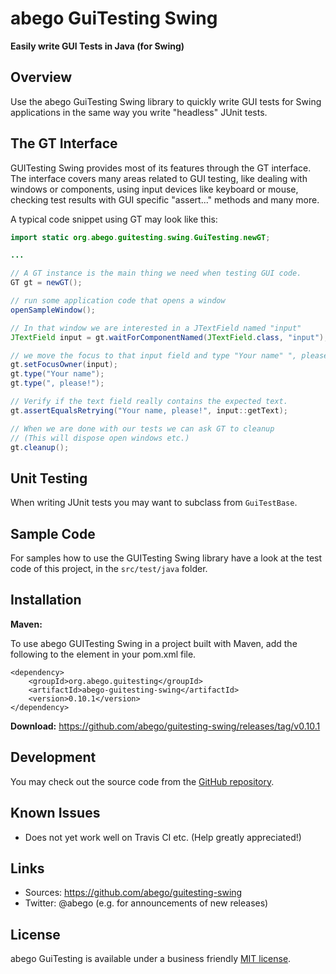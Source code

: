 # abego GuiTesting Swing
 
__Easily write GUI Tests in Java (for Swing)__

## Overview

Use the abego GuiTesting Swing library to quickly write GUI tests for Swing 
applications in the same way you write "headless" JUnit tests.

## The GT Interface
 
GUITesting Swing provides most of its features through the GT interface.
The interface covers many areas  related to GUI testing, 
like dealing with windows or components, using input devices like 
keyboard or mouse, checking test results with GUI specific 
"assert..." methods and many more.

A typical code snippet using GT may look like this:

```java
import static org.abego.guitesting.swing.GuiTesting.newGT;

...

// A GT instance is the main thing we need when testing GUI code.
GT gt = newGT();

// run some application code that opens a window
openSampleWindow();

// In that window we are interested in a JTextField named "input"
JTextField input = gt.waitForComponentNamed(JTextField.class, "input");

// we move the focus to that input field and type "Your name" ", please!"
gt.setFocusOwner(input);
gt.type("Your name");
gt.type(", please!");

// Verify if the text field really contains the expected text.
gt.assertEqualsRetrying("Your name, please!", input::getText);

// When we are done with our tests we can ask GT to cleanup
// (This will dispose open windows etc.)
gt.cleanup();
```
   
## Unit Testing

When writing JUnit tests you may want to subclass from `GuiTestBase`.

## Sample Code

For samples how to use the GUITesting Swing library have a look 
at the test code of this project, in the `src/test/java` folder.

## Installation

__Maven:__

To use abego GUITesting Swing in a project built with Maven, 
add the following to the <dependencies> element in your pom.xml file.

```
<dependency>
    <groupId>org.abego.guitesting</groupId>
    <artifactId>abego-guitesting-swing</artifactId>
    <version>0.10.1</version>
</dependency>
```


__Download:__ https://github.com/abego/guitesting-swing/releases/tag/v0.10.1

## Development

You may check out the source code from the 
[GitHub repository](https://github.com/abego/guitesting-swing).

## Known Issues

- Does not yet work well on Travis CI etc. (Help greatly appreciated!)

## Links

- Sources: https://github.com/abego/guitesting-swing
- Twitter: @abego (e.g. for announcements of new releases)

## License

abego GuiTesting is available under a business friendly [MIT license](https://www.abego-software.de/legal/mit-license.html).
